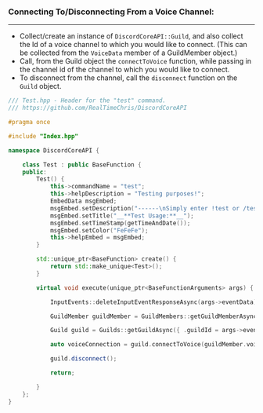 
### **Connecting To/Disconnecting From a Voice Channel:**
---
- Collect/create an instance of `DiscordCoreAPI::Guild`, and also collect the Id of a voice channel to which you would like to connect. (This can be collected from the `VoiceData` member of a GuildMember object.)
- Call, from the Guild object the `connectToVoice` function, while passing in the channel id of the channel to which you would like to connect.
- To disconnect from the channel, call the `disconnect` function on the `Guild` object.
```cpp
/// Test.hpp - Header for the "test" command.
/// https://github.com/RealTimeChris/DiscordCoreAPI

#pragma once

#include "Index.hpp"

namespace DiscordCoreAPI {

	class Test : public BaseFunction {
	public:
		Test() {
			this->commandName = "test";
			this->helpDescription = "Testing purposes!";
			EmbedData msgEmbed;
			msgEmbed.setDescription("------\nSimply enter !test or /test!\n------");
			msgEmbed.setTitle("__**Test Usage:**__");
			msgEmbed.setTimeStamp(getTimeAndDate());
			msgEmbed.setColor("FeFeFe");
			this->helpEmbed = msgEmbed;
		}

		std::unique_ptr<BaseFunction> create() {
			return std::make_unique<Test>();
		}

		virtual void execute(unique_ptr<BaseFunctionArguments> args) {

			InputEvents::deleteInputEventResponseAsync(args->eventData);

			GuildMember guildMember = GuildMembers::getGuildMemberAsync({ .guildMemberId = args->eventData.getAuthorId(),.guildId = args->eventData.getGuildId() }).get();

			Guild guild = Guilds::getGuildAsync({ .guildId = args->eventData.getGuildId() }).get();

			auto voiceConnection = guild.connectToVoice(guildMember.voiceData.channelId);

			guild.disconnect();

			return;

		}
	};
}
```

